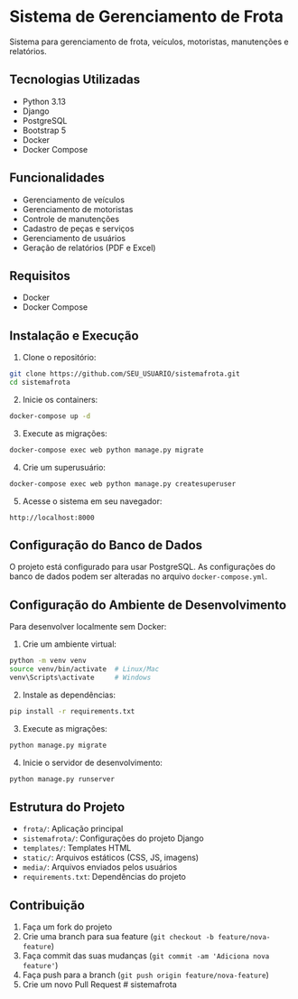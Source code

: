 # Sistema de Gerenciamento de Frota

Sistema para gerenciamento de frota, veículos, motoristas, manutenções e relatórios.

## Tecnologias Utilizadas

- Python 3.13
- Django
- PostgreSQL
- Bootstrap 5
- Docker
- Docker Compose

## Funcionalidades

- Gerenciamento de veículos
- Gerenciamento de motoristas
- Controle de manutenções
- Cadastro de peças e serviços
- Gerenciamento de usuários
- Geração de relatórios (PDF e Excel)

## Requisitos

- Docker
- Docker Compose

## Instalação e Execução

1. Clone o repositório:
```bash
git clone https://github.com/SEU_USUARIO/sistemafrota.git
cd sistemafrota
```

2. Inicie os containers:
```bash
docker-compose up -d
```

3. Execute as migrações:
```bash
docker-compose exec web python manage.py migrate
```

4. Crie um superusuário:
```bash
docker-compose exec web python manage.py createsuperuser
```

5. Acesse o sistema em seu navegador:
```
http://localhost:8000
```

## Configuração do Banco de Dados

O projeto está configurado para usar PostgreSQL. As configurações do banco de dados podem ser alteradas no arquivo `docker-compose.yml`.

## Configuração do Ambiente de Desenvolvimento

Para desenvolver localmente sem Docker:

1. Crie um ambiente virtual:
```bash
python -m venv venv
source venv/bin/activate  # Linux/Mac
venv\Scripts\activate     # Windows
```

2. Instale as dependências:
```bash
pip install -r requirements.txt
```

3. Execute as migrações:
```bash
python manage.py migrate
```

4. Inicie o servidor de desenvolvimento:
```bash
python manage.py runserver
```

## Estrutura do Projeto

- `frota/`: Aplicação principal
- `sistemafrota/`: Configurações do projeto Django
- `templates/`: Templates HTML
- `static/`: Arquivos estáticos (CSS, JS, imagens)
- `media/`: Arquivos enviados pelos usuários
- `requirements.txt`: Dependências do projeto

## Contribuição

1. Faça um fork do projeto
2. Crie uma branch para sua feature (`git checkout -b feature/nova-feature`)
3. Faça commit das suas mudanças (`git commit -am 'Adiciona nova feature'`)
4. Faça push para a branch (`git push origin feature/nova-feature`)
5. Crie um novo Pull Request #   s i s t e m a f r o t a  
 